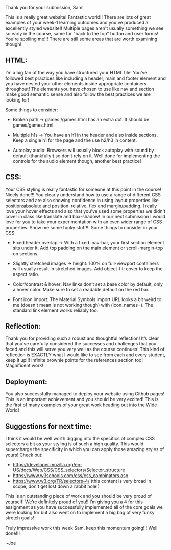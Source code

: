Thank you for your submission, Sam!

This is a really great website! Fantastic work!!! There are lots of great examples of your week-1 learning outcomes and you've produced a excellently styled website!! Multiple pages aren't usually something we see so early in the course, same for "back to the top" button and user forms! You're spoiling me!!! There are still some areas that are worth examining though!

## HTML:

I’m a big fan of the way you have structured your HTML file! You’ve followed best practices like including a header, main and footer element and you have nested your other elements inside appropriate containers throughout! The elements you have chosen to use like nav and section make good semantic sense and also follow the best practices we are looking for!

Some things to consider:

- Broken path -> games./games.html has an extra dot. It should be games/games.html.

- Multiple h1s -> You have an h1 in the header and also inside sections. Keep a single h1 for the page and the use h2/h3 in content.

- Autoplay audio: Browsers will usually block autoplay with sound by default (thankfully!) so don’t rely on it. Well done for implementing the controls for the audio element though, another best practice!

## CSS:

Your CSS styling is really fantastic for someone at this point in the course! Nicely done!!! You clearly understand how to use a range of different CSS selectors and are also showing confidence in using layout properties like position:absolute and position: relative, flex and margin/padding. I really love your hover effects and also that you've used some properties we didn't cover in class like translate and box-shadow! In our next submission I would love for you to take your experimentation with an even wider range of CSS properties. Show me some funky stuff!!!
Some things to consider in your CSS:

- Fixed header overlap -> With a fixed .nav-bar, your first section element sits under it. Add top padding on the main element or scroll-margin-top on sections.

- Slightly stretched images -> height: 100% on full-viewport containers will usually result in stretched images. Add object-fit: cover to keep the aspect ratio.

- Color/contrast & hover: Nav links don’t set a base color by default, only a hover color. Make sure to set a readable default on the red bar.

- Font icon import: The Material Symbols import URL looks a bit weird to me (doesn't mean is not working though) with (icon_names=). The standard link element works reliably too.

## Reflection:

Thank you for providing such a robust and thoughtful reflection! It’s clear that you’ve carefully considered the successes and challenges that you faced and this will serve you very well as the course continues! This kind of reflection is EXACTLY what I would like to see from each and every student, keep it up!!! Infinite brownie points for the references section too! Magnificent work!

## Deployment:

You also successfully managed to deploy your website using Github pages! This is an important achievement and you should be very excited! This is the first of many examples of your great work heading out into the Wide World!

## Suggestions for next time:

I think it would be well worth digging into the specifics of complex CSS selectors a bit as your styling is of such a high quality. This would supercharge the specificity in which you can apply those amazing styles of yours! Check out:

- https://developer.mozilla.org/en-US/docs/Web/CSS/CSS_selectors/Selector_structure
- https://www.w3schools.com/css/css_combinators.asp
- https://www.w3.org/TR/selectors-4/ (this content is very broad in scope, don't get lost down a rabbit hole!)

This is an outstanding piece of work and you should be very proud of yourself! We’re definitely proud of you!!
I’m giving you a 4 for this assignment as you have successfully implemented all of the core goals we were looking for but also went on to implement a big bag of very funky stretch goals!

Truly impressive work this week Sam, keep this momentum going!!! Well done!!!

~Joe
